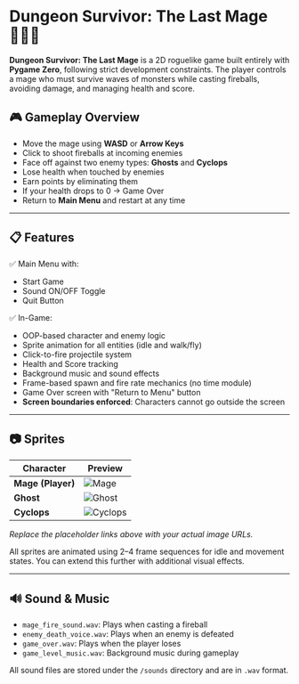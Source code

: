 # Dungeon Survivor: The Last Mage 🧙‍♂️🔥

**Dungeon Survivor: The Last Mage** is a 2D roguelike game built entirely with **Pygame Zero**, following strict development constraints. The player controls a mage who must survive waves of monsters while casting fireballs, avoiding damage, and managing health and score.

## 🎮 Gameplay Overview

- Move the mage using **WASD** or **Arrow Keys**
- Click to shoot fireballs at incoming enemies
- Face off against two enemy types: **Ghosts** and **Cyclops**
- Lose health when touched by enemies
- Earn points by eliminating them
- If your health drops to 0 → Game Over
- Return to **Main Menu** and restart at any time

---

## 📋 Features

✅ Main Menu with:
- Start Game  
- Sound ON/OFF Toggle  
- Quit Button  

✅ In-Game:
- OOP-based character and enemy logic  
- Sprite animation for all entities (idle and walk/fly)  
- Click-to-fire projectile system  
- Health and Score tracking  
- Background music and sound effects  
- Frame-based spawn and fire rate mechanics (no time module)  
- Game Over screen with "Return to Menu" button  
- **Screen boundaries enforced**: Characters cannot go outside the screen  

---

## 📷 Sprites

| Character        | Preview                  |
|------------------|---------------------------|
| **Mage (Player)**| ![Mage](https://github.com/user-attachments/assets/bc567b46-e39a-4200-8284-e7dd6d6c0630) |
| **Ghost**        | ![Ghost](https://github.com/user-attachments/assets/db7f8abc-349e-4f57-89af-2c5fb03a0d29) |
| **Cyclops**      | ![Cyclops](https://github.com/user-attachments/assets/a4564330-58b9-46f2-9c0b-e50599494ad9) |

_Replace the placeholder links above with your actual image URLs._

All sprites are animated using 2–4 frame sequences for idle and movement states. You can extend this further with additional visual effects.

---

## 🔊 Sound & Music

- `mage_fire_sound.wav`: Plays when casting a fireball  
- `enemy_death_voice.wav`: Plays when an enemy is defeated  
- `game_over.wav`: Plays when the player loses  
- `game_level_music.wav`: Background music during gameplay

All sound files are stored under the `/sounds` directory and are in `.wav` format.
